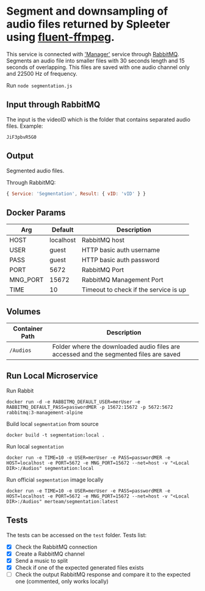 # Segment and downsampling of audio files returned by Spleeter using [fluent-ffmpeg](https://www.npmjs.com/package/fluent-ffmpeg).

This service is connected with ['Manager'](https://github.com/mer-team/Tests/blob/rabbit-manager/Manager/manager.js) service through [RabbitMQ](https://www.rabbitmq.com/). 
Segments an audio file into smaller files with 30 seconds length and 15 seconds of overlapping. This files are saved with one audio channel only and 22500 Hz of frequency.

Run `node segmentation.js`

## Input through RabbitMQ
The input is the videoID which is the folder that contains separated audio files.
Example:
```
JiF3pbvR5G0
```

## Output
Segmented audio files.

Through RabbitMQ:
```javascript
{ Service: 'Segmentation', Result: { vID: 'vID' } }
```

## Docker Params
| Arg | Default | Description |
| --- | --- | --- |
| HOST | localhost | RabbitMQ host |
| USER | guest | HTTP basic auth username  |
| PASS | guest | HTTP basic auth password |
| PORT | 5672 | RabbitMQ Port |
| MNG_PORT | 15672 | RabbitMQ Management Port |
| TIME | 10 | Timeout to check if the service is up |

## Volumes
| Container Path | Description |
| --- | --- |
| `/Audios` | Folder where the downloaded audio files are accessed and the segmented files are saved |

## Run Local Microservice
Run Rabbit
```
docker run -d -e RABBITMQ_DEFAULT_USER=merUser -e RABBITMQ_DEFAULT_PASS=passwordMER -p 15672:15672 -p 5672:5672 rabbitmq:3-management-alpine
```

Build local `segmentation` from source
```
docker build -t segmentation:local .
```

Run local `segmentation`
```
docker run -e TIME=10 -e USER=merUser -e PASS=passwordMER -e HOST=localhost -e PORT=5672 -e MNG_PORT=15672 --net=host -v "<Local DIR>:/Audios" segmentation:local
```

Run official `segmentation` image locally
```
docker run -e TIME=10 -e USER=merUser -e PASS=passwordMER -e HOST=localhost -e PORT=5672 -e MNG_PORT=15672 --net=host -v "<Local DIR>:/Audios" merteam/segmentation:latest
```

## Tests
The tests can be accessed on the `test` folder. Tests list:
- [x] Check the RabbitMQ connection
- [x] Create a RabbitMQ channel
- [x] Send a music to split
- [x] Check if one of the expected generated files exists
- [ ] Check the output RabbitMQ response and compare it to the expected one (commented, only works locally)